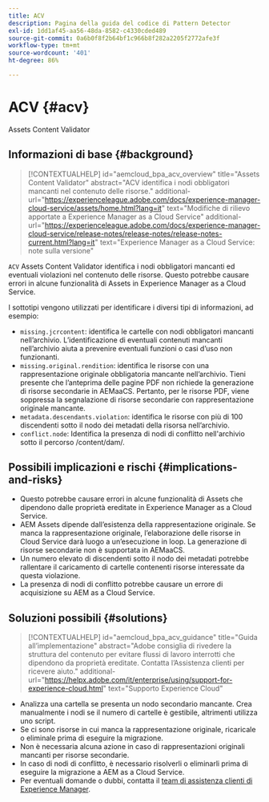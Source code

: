 ```yaml
---
title: ACV
description: Pagina della guida del codice di Pattern Detector
exl-id: 1dd1af45-aa56-48da-8582-c4330cded489
source-git-commit: 0a6b0f8f2b64bf1c966b8f282a2205f2772afe3f
workflow-type: tm+mt
source-wordcount: '401'
ht-degree: 86%

---
```


# ACV {#acv}

Assets Content Validator

## Informazioni di base {#background}

>[!CONTEXTUALHELP]
>id="aemcloud_bpa_acv_overview"
>title="Assets Content Validator"
>abstract="ACV identifica i nodi obbligatori mancanti nel contenuto delle risorse."
>additional-url="https://experienceleague.adobe.com/docs/experience-manager-cloud-service/assets/home.html?lang=it" text="Modifiche di rilievo apportate a Experience Manager as a Cloud Service"
>additional-url="https://experienceleague.adobe.com/docs/experience-manager-cloud-service/release-notes/release-notes/release-notes-current.html?lang=it" text="Experience Manager as a Cloud Service: note sulla versione"

`ACV` Assets Content Validator identifica i nodi obbligatori mancanti ed eventuali violazioni nel contenuto delle risorse. Questo potrebbe causare errori in alcune funzionalità di Assets in Experience Manager as a Cloud Service.

I sottotipi vengono utilizzati per identificare i diversi tipi di informazioni, ad esempio:

* `missing.jcrcontent`: identifica le cartelle con nodi obbligatori mancanti nell’archivio. L’identificazione di eventuali contenuti mancanti nell’archivio aiuta a prevenire eventuali funzioni o casi d’uso non funzionanti.
* `missing.original.rendition`: identifica le risorse con una rappresentazione originale obbligatoria mancante nell’archivio. Tieni presente che l’anteprima delle pagine PDF non richiede la generazione di risorse secondarie in AEMaaCS. Pertanto, per le risorse PDF, viene soppressa la segnalazione di risorse secondarie con rappresentazione originale mancante.
* `metadata.descendants.violation`: identifica le risorse con più di 100 discendenti sotto il nodo dei metadati della risorsa nell’archivio.
* `conflict.node`: Identifica la presenza di nodi di conflitto nell&#39;archivio sotto il percorso /content/dam/.

## Possibili implicazioni e rischi {#implications-and-risks}

* Questo potrebbe causare errori in alcune funzionalità di Assets che dipendono dalle proprietà ereditate in Experience Manager as a Cloud Service.
* AEM Assets dipende dall’esistenza della rappresentazione originale. Se manca la rappresentazione originale, l’elaborazione delle risorse in Cloud Service darà luogo a un’esecuzione in loop. La generazione di risorse secondarie non è supportata in AEMaaCS.
* Un numero elevato di discendenti sotto il nodo dei metadati potrebbe rallentare il caricamento di cartelle contenenti risorse interessate da questa violazione.
* La presenza di nodi di conflitto potrebbe causare un errore di acquisizione su AEM as a Cloud Service.

## Soluzioni possibili {#solutions}

>[!CONTEXTUALHELP]
>id="aemcloud_bpa_acv_guidance"
>title="Guida all’implementazione"
>abstract="Adobe consiglia di rivedere la struttura del contenuto per evitare flussi di lavoro interrotti che dipendono da proprietà ereditate. Contatta l’Assistenza clienti per ricevere aiuto."
>additional-url="https://helpx.adobe.com/it/enterprise/using/support-for-experience-cloud.html" text="Supporto Experience Cloud"

* Analizza una cartella se presenta un nodo secondario mancante. Crea manualmente i nodi se il numero di cartelle è gestibile, altrimenti utilizza uno script.
* Se ci sono risorse in cui manca la rappresentazione originale, ricaricale o eliminale prima di eseguire la migrazione.
* Non è necessaria alcuna azione in caso di rappresentazioni originali mancanti per risorse secondarie.
* In caso di nodi di conflitto, è necessario risolverli o eliminarli prima di eseguire la migrazione a AEM as a Cloud Service.
* Per eventuali domande o dubbi, contatta il [team di assistenza clienti di Experience Manager](https://helpx.adobe.com/it/enterprise/using/support-for-experience-cloud.html).
